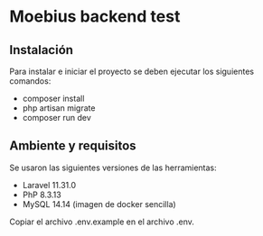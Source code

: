 
#  Moebius backend test

## Instalación
Para instalar e iniciar el proyecto se deben ejecutar los siguientes comandos:

- composer install
- php artisan migrate
- composer run dev

## Ambiente y requisitos

Se usaron las siguientes versiones de las herramientas:

- Laravel 11.31.0
- PhP  8.3.13
- MySQL 14.14 (imagen de docker sencilla)

Copiar el archivo .env.example en el archivo .env.